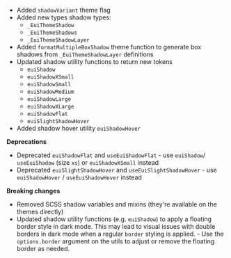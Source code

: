 - Added `shadowVariant` theme flag
- Added new types shadow types:
  - `_EuiThemeShadow`
  - `_EuiThemeShadows`
  - `_EuiThemeShadowLayer`
- Added `formatMultipleBoxShadow` theme function to generate box shadows from `_EuiThemeShadowLayer` definitions
- Updated shadow utility functions to return new tokens
  - `euiShadow`
  - `euiShadowXSmall`
  - `euiShadowSmall`
  - `euiShadowMedium`
  - `euiShadowLarge`
  - `euiShadowXLarge`
  - `euiShadowFlat`
  - `euiSlightShadowHover`
- Added shadow hover utility `euiShadowHover`

**Deprecations**

- Deprecated `euiShadowFlat` and `useEuiShadowFlat` - use `euiShadow`/ `useEuiShadow` (size `xs`) or `euiShadowXSmall` instead
- Deprecated `euiSlightShadowHover` and `useEuiSlightShadowHover` - use `euiShadowHover` / `useEuiShadowHover` instead

**Breaking changes**

- Removed SCSS shadow variables and mixins (they're available on the themes directly)
- Updated shadow utility functions (e.g. `euiShadow`) to apply a floating border style in dark mode. This may lead to visual issues with double borders in dark mode when a regular `border` styling is applied. - Use the `options.border` argument on the utils to adjust or remove the floating border as needed.


